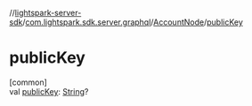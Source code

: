 //[lightspark-server-sdk](../../../index.md)/[com.lightspark.sdk.server.graphql](../index.md)/[AccountNode](index.md)/[publicKey](public-key.md)

# publicKey

[common]\
val [publicKey](public-key.md): [String](https://kotlinlang.org/api/latest/jvm/stdlib/kotlin/-string/index.html)?
